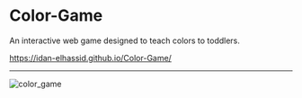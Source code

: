 # Color-Game
An interactive web game designed to teach colors to toddlers.

https://idan-elhassid.github.io/Color-Game/

__________________________


![color_game](https://user-images.githubusercontent.com/112956707/207594342-3c6a08e8-286d-4297-a532-e09d3b8250fc.png)

